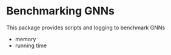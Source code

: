 # Benchmarking GNNs

This package provides scripts and logging to benchmark GNNs
- memory
- running time
